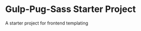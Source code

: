 Gulp-Pug-Sass Starter Project
==============================================================

A starter project for frontend templating